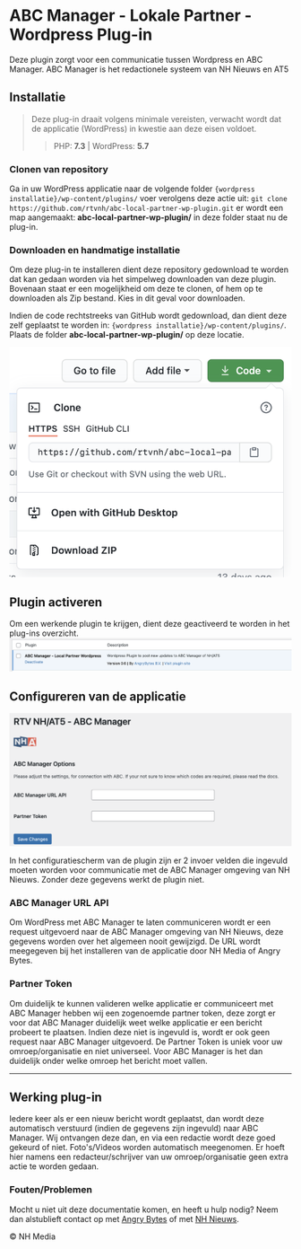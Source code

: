 # ABC Manager - Lokale Partner - Wordpress Plug-in

Deze plugin zorgt voor een communicatie tussen Wordpress en ABC Manager. ABC Manager is het redactionele systeem van NH Nieuws en AT5

## Installatie

> Deze plug-in draait volgens minimale vereisten, verwacht wordt dat de applicatie (WordPress) in kwestie aan deze eisen voldoet.
> > PHP: **7.3** | WordPress: **5.7**

### Clonen van repository

Ga in uw WordPress applicatie naar de volgende folder `{wordpress installatie}/wp-content/plugins/` voer verolgens deze
actie uit: `git clone https://github.com/rtvnh/abc-local-partner-wp-plugin.git` er wordt een map aangemaakt:
**abc-local-partner-wp-plugin/** in deze folder staat nu de plug-in.

### Downloaden en handmatige installatie

Om deze plug-in te installeren dient deze repository gedownload te worden dat kan gedaan worden via het simpelweg
downloaden van deze plugin. Bovenaan staat er een mogelijkheid om deze te clonen, of hem op te downloaden als Zip
bestand. Kies in dit geval voor downloaden.

Indien de code rechtstreeks van GitHub wordt gedownload, dan dient deze zelf geplaatst te worden
in: `{wordpress installatie}/wp-content/plugins/`. Plaats de folder **abc-local-partner-wp-plugin/** op deze locatie.

![Clone or Download](./images/clone-download.png)

## Plugin activeren

Om een werkende plugin te krijgen, dient deze geactiveerd te worden in het plug-ins overzicht.
![Activate plugin](./images/plugins.png)

## Configureren van de applicatie

![Plugin](./images/plugin.png)

In het configuratiescherm van de plugin zijn er 2 invoer velden die ingevuld moeten worden voor communicatie met de ABC
Manager omgeving van NH Nieuws. Zonder deze gegevens werkt de plugin niet.

### ABC Manager URL API

Om WordPress met ABC Manager te laten communiceren wordt er een request uitgevoerd naar de ABC Manager omgeving van
NH Nieuws, deze gegevens worden over het algemeen nooit gewijzigd. De URL wordt meegegeven bij het installeren van de
applicatie door NH Media of Angry Bytes.

### Partner Token

Om duidelijk te kunnen valideren welke applicatie er communiceert met ABC Manager hebben wij een zogenoemde partner
token, deze zorgt er voor dat ABC Manager duidelijk weet welke applicatie er een bericht probeert te plaatsen. Indien
deze niet is ingevuld is, wordt er ook geen request naar ABC Manager uitgevoerd. De Partner Token is uniek voor uw
omroep/organisatie en niet universeel. Voor ABC Manager is het dan duidelijk onder welke omroep het bericht moet vallen.

---

## Werking plug-in

Iedere keer als er een nieuw bericht wordt geplaatst, dan wordt deze automatisch verstuurd (indien de gegevens zijn
ingevuld) naar ABC Manager. Wij ontvangen deze dan, en via een redactie wordt deze goed gekeurd of niet. Foto's/Videos
worden automatisch meegenomen. Er hoeft hier namens een redacteur/schrijver van uw omroep/organisatie geen extra actie
te worden gedaan.

### Fouten/Problemen

Mocht u niet uit deze documentatie komen, en heeft u hulp nodig? Neem dan alstublieft contact op
met [Angry Bytes](https://angrybytes.com) of met [NH Nieuws](https://www.nhnieuws.nl/contact).

&copy;  NH Media
